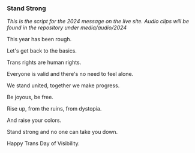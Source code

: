 ### Stand Strong
*This is the script for the 2024 message on the live site. Audio clips will be found in the repository under media/audio/2024*

This year has been rough.

Let's get back to the basics.

Trans rights are human rights.

Everyone is valid and there's no need to feel alone.

We stand united, together we make progress.

Be joyous, be free.

Rise up, from the ruins, from dystopia.

And raise your colors.

Stand strong and no one can take you down.

Happy Trans Day of Visibility.